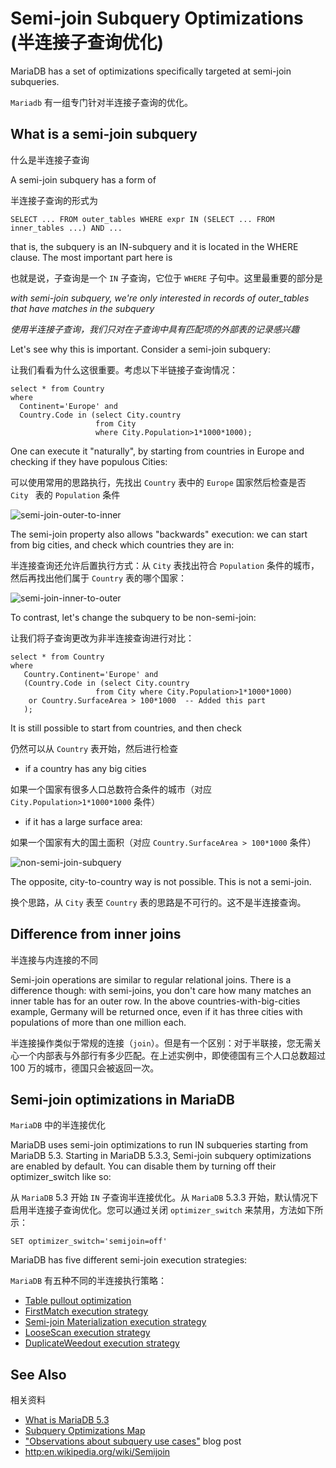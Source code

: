 # Semi-join Subquery Optimizations (半连接子查询优化)

MariaDB has a set of optimizations specifically targeted at semi-join subqueries.

`Mariadb` 有一组专门针对半连接子查询的优化。

## What is a semi-join subquery

什么是半连接子查询

A semi-join subquery has a form of

半连接子查询的形式为

```
SELECT ... FROM outer_tables WHERE expr IN (SELECT ... FROM inner_tables ...) AND ...
```

that is, the subquery is an IN-subquery and it is located in the WHERE clause. The most important part here is

也就是说，子查询是一个 `IN` 子查询，它位于 `WHERE` 子句中。这里最重要的部分是

*with semi-join subquery, we're only interested in records of outer_tables that have matches in the subquery*

*使用半连接子查询，我们只对在子查询中具有匹配项的外部表的记录感兴趣*

Let's see why this is important. Consider a semi-join subquery:

让我们看看为什么这很重要。考虑以下半链接子查询情况：

```
select * from Country 
where 
  Continent='Europe' and 
  Country.Code in (select City.country 
                   from City 
                   where City.Population>1*1000*1000);
```

One can execute it "naturally", by starting from countries in Europe and checking if they have populous Cities:

可以使用常用的思路执行，先找出 `Country` 表中的 `Europe` 国家然后检查是否 `City ` 表的 `Population` 条件

![semi-join-outer-to-inner](https://mariadb.com/kb/en/semi-join-subquery-optimizations/+image/semi-join-outer-to-inner)

The semi-join property also allows "backwards" execution: we can start from big cities, and check which countries they are in:

半连接查询还允许后置执行方式：从 `City` 表找出符合 `Population` 条件的城市，然后再找出他们属于 `Country` 表的哪个国家：

![semi-join-inner-to-outer](https://mariadb.com/kb/en/semi-join-subquery-optimizations/+image/semi-join-inner-to-outer)

To contrast, let's change the subquery to be non-semi-join:

让我们将子查询更改为非半连接查询进行对比：

```
select * from Country 
where 
   Country.Continent='Europe' and 
   (Country.Code in (select City.country 
                   from City where City.Population>1*1000*1000) 
    or Country.SurfaceArea > 100*1000  -- Added this part
   );
```

It is still possible to start from countries, and then check

仍然可以从 `Country` 表开始，然后进行检查

* if a country has any big cities

如果一个国家有很多人口总数符合条件的城市（对应 `City.Population>1*1000*1000` 条件）

* if it has a large surface area:

如果一个国家有大的国土面积（对应 `Country.SurfaceArea > 100*1000` 条件）

![non-semi-join-subquery](https://mariadb.com/kb/en/semi-join-subquery-optimizations/+image/non-semi-join-subquery)

The opposite, city-to-country way is not possible. This is not a semi-join.

换个思路，从 `City` 表至 `Country` 表的思路是不可行的。这不是半连接查询。

## Difference from inner joins

半连接与内连接的不同

Semi-join operations are similar to regular relational joins. There is a difference though: with semi-joins, you don't care how many matches an inner table has for an outer row. In the above countries-with-big-cities example, Germany will be returned once, even if it has three cities with populations of more than one million each.

半连接操作类似于常规的连接（`join`）。但是有一个区别：对于半联接，您无需关心一个内部表与外部行有多少匹配。在上述实例中，即使德国有三个人口总数超过 100 万的城市，德国只会被返回一次。

## Semi-join optimizations in MariaDB

`MariaDB` 中的半连接优化

MariaDB uses semi-join optimizations to run IN subqueries starting from MariaDB 5.3. Starting in MariaDB 5.3.3, Semi-join subquery optimizations are enabled by default. You can disable them by turning off their optimizer_switch like so:

从 `MariaDB` 5.3 开始 `IN` 子查询半连接优化。从 `MariaDB` 5.3.3 开始，默认情况下启用半连接子查询优化。您可以通过关闭 `optimizer_switch` 来禁用，方法如下所示：

```
SET optimizer_switch='semijoin=off'
```

MariaDB has five different semi-join execution strategies:

`MariaDB` 有五种不同的半连接执行策略：

* [Table pullout optimization](https://mariadb.com/kb/en/table-pullout-optimization/)
* [FirstMatch execution strategy](https://mariadb.com/kb/en/firstmatch-strategy/)
* [Semi-join Materialization execution strategy](https://mariadb.com/kb/en/semi-join-materialization-strategy/)
* [LooseScan execution strategy](https://mariadb.com/kb/en/loosescan-strategy/)
* [DuplicateWeedout execution strategy](https://mariadb.com/kb/en/duplicateweedout-strategy/)

## See Also

相关资料

* [What is MariaDB 5.3](https://mariadb.com/kb/en/what-is-mariadb-53/)
* [Subquery Optimizations Map](https://mariadb.com/kb/en/subquery-optimizations-map/)
* ["Observations about subquery use cases"](http://s.petrunia.net/blog/?p=35) blog post
* [http:en.wikipedia.org/wiki/Semijoin](http://en.wikipedia.org/wiki/Semijoin)
